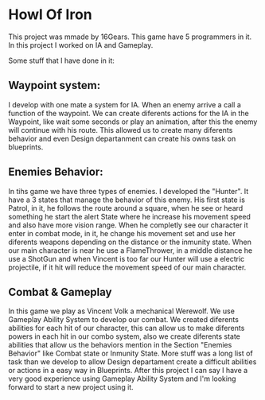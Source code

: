 # Howl Of Iron

This project was mmade by 16Gears. This game have 5 programmers in it. In this project I worked on IA and Gameplay. 

Some stuff that I have done in it: 

## Waypoint system:

I develop with one mate a system for IA. When an enemy arrive a call a function of the waypoint. We can create diferents actions for the IA in the Waypoint, like wait some seconds or play an animation, after this the enemy will continue with his route. This allowed us to create many diferents behavior and even Design departanment can create his owns task on blueprints.
</br>

## Enemies Behavior:

In tihs game we have three types of enemies. I developed the "Hunter". It have a 3 states that manage the behavior of this enemy. His first state is Patrol, in it, he follows the route around a square, when he see or heard something he start the alert State where he increase his movement speed and also have more vision range. When he completly see our character it enter in combat mode, in it, he change his movement set and use her diferents weapons depending on the distance or the inmunity state.
When our main character is near he use a FlameThrower, in a middle distance he use a ShotGun and when Vincent is too far our Hunter will use a electric projectile, if it hit will reduce the movement speed of our main character.


## Combat & Gameplay 

In this game we play as Vincent Volk a mechanical Werewolf. We use Gameplay Ability System to develop our combat. We created diferents abilities for each hit of our character, this can allow us to make diferents powers in each hit in our combo system, also we create diferents state abilities that allow us the behaviors mention in the Section "Enemies Behavior" like Combat state or Inmunity State. More stuff was a long list of task than we develop to allow Design departament create a difficult abilities or actions in a easy way in Blueprints.
After this project I can say I have a very good experience using Gameplay Ability System and I'm looking forward to start a new project using it.
